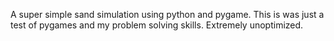 A super simple sand simulation using python and pygame.
This is was just a test of pygames and my problem solving skills.
Extremely unoptimized.
